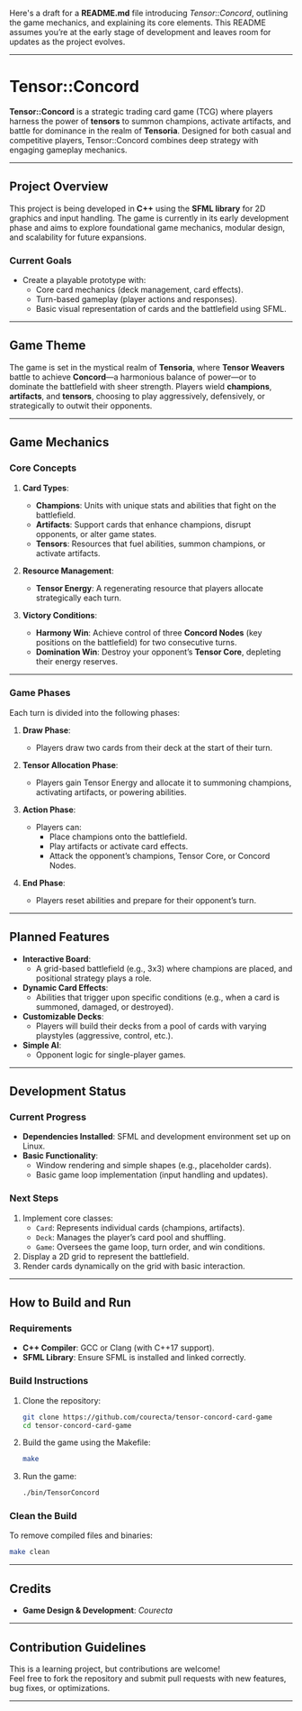 Here's a draft for a **README.md** file introducing *Tensor::Concord*, outlining the game mechanics, and explaining its core elements. This README assumes you’re at the early stage of development and leaves room for updates as the project evolves.

---

# Tensor::Concord

**Tensor::Concord** is a strategic trading card game (TCG) where players harness the power of **tensors** to summon champions, activate artifacts, and battle for dominance in the realm of **Tensoria**. Designed for both casual and competitive players, Tensor::Concord combines deep strategy with engaging gameplay mechanics.

---

## **Project Overview**

This project is being developed in **C++** using the **SFML library** for 2D graphics and input handling. The game is currently in its early development phase and aims to explore foundational game mechanics, modular design, and scalability for future expansions.

### **Current Goals**
- Create a playable prototype with:
  - Core card mechanics (deck management, card effects).
  - Turn-based gameplay (player actions and responses).
  - Basic visual representation of cards and the battlefield using SFML.

---

## **Game Theme**

The game is set in the mystical realm of **Tensoria**, where **Tensor Weavers** battle to achieve **Concord**—a harmonious balance of power—or to dominate the battlefield with sheer strength. Players wield **champions**, **artifacts**, and **tensors**, choosing to play aggressively, defensively, or strategically to outwit their opponents.

---

## **Game Mechanics**

### **Core Concepts**
1. **Card Types**:
   - **Champions**: Units with unique stats and abilities that fight on the battlefield.
   - **Artifacts**: Support cards that enhance champions, disrupt opponents, or alter game states.
   - **Tensors**: Resources that fuel abilities, summon champions, or activate artifacts.

2. **Resource Management**:
   - **Tensor Energy**: A regenerating resource that players allocate strategically each turn.

3. **Victory Conditions**:
   - **Harmony Win**: Achieve control of three **Concord Nodes** (key positions on the battlefield) for two consecutive turns.
   - **Domination Win**: Destroy your opponent’s **Tensor Core**, depleting their energy reserves.

---

### **Game Phases**
Each turn is divided into the following phases:
1. **Draw Phase**:
   - Players draw two cards from their deck at the start of their turn.

2. **Tensor Allocation Phase**:
   - Players gain Tensor Energy and allocate it to summoning champions, activating artifacts, or powering abilities.

3. **Action Phase**:
   - Players can:
     - Place champions onto the battlefield.
     - Play artifacts or activate card effects.
     - Attack the opponent’s champions, Tensor Core, or Concord Nodes.

4. **End Phase**:
   - Players reset abilities and prepare for their opponent’s turn.

---

## **Planned Features**
- **Interactive Board**:
  - A grid-based battlefield (e.g., 3x3) where champions are placed, and positional strategy plays a role.
- **Dynamic Card Effects**:
  - Abilities that trigger upon specific conditions (e.g., when a card is summoned, damaged, or destroyed).
- **Customizable Decks**:
  - Players will build their decks from a pool of cards with varying playstyles (aggressive, control, etc.).
- **Simple AI**:
  - Opponent logic for single-player games.

---

## **Development Status**

### **Current Progress**
- **Dependencies Installed**: SFML and development environment set up on Linux.
- **Basic Functionality**:
  - Window rendering and simple shapes (e.g., placeholder cards).
  - Basic game loop implementation (input handling and updates).

### **Next Steps**
1. Implement core classes:
   - `Card`: Represents individual cards (champions, artifacts).
   - `Deck`: Manages the player’s card pool and shuffling.
   - `Game`: Oversees the game loop, turn order, and win conditions.
2. Display a 2D grid to represent the battlefield.
3. Render cards dynamically on the grid with basic interaction.

---

## **How to Build and Run**

### **Requirements**
- **C++ Compiler**: GCC or Clang (with C++17 support).
- **SFML Library**: Ensure SFML is installed and linked correctly.

### **Build Instructions**
1. Clone the repository:
   ```bash
   git clone https://github.com/courecta/tensor-concord-card-game
   cd tensor-concord-card-game
   ```
2. Build the game using the Makefile:
   ```bash
   make
   ```
3. Run the game:
   ```bash
   ./bin/TensorConcord
   ```

### **Clean the Build**
To remove compiled files and binaries:
```bash
make clean
```

---

## **Credits**
- **Game Design & Development**: *Courecta*  

---

## **Contribution Guidelines**
This is a learning project, but contributions are welcome!  
Feel free to fork the repository and submit pull requests with new features, bug fixes, or optimizations.

---
